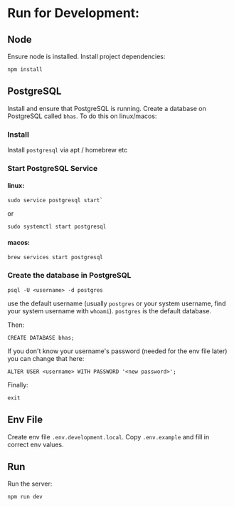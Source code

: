 # Run for Development:
## Node
Ensure node is installed. Install project dependencies:
```
npm install
```

## PostgreSQL
Install and ensure that PostgreSQL is running. Create a database on PostgreSQL called `bhas`. To do this on linux/macos:
### Install
Install `postgresql` via apt / homebrew etc
### Start PostgreSQL Service
#### linux: 
```
sudo service postgresql start`
```
or
```
sudo systemctl start postgresql
```
#### macos: 
```
brew services start postgresql
````
### Create the database in PostgreSQL
```
psql -U <username> -d postgres
```
use the default username (usually `postgres` or your system username, find your system username with `whoami`). `postgres` is the default database.

Then: 
```
CREATE DATABASE bhas;
```

If you don't know your username's password (needed for the env file later) you can change that here:
```
ALTER USER <username> WITH PASSWORD '<new password>';
```

Finally:
```
exit
```

## Env File
Create env file `.env.development.local`. Copy `.env.example` and fill in correct env values.


## Run
Run the server:
```
npm run dev
```
